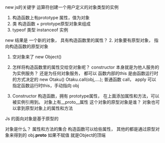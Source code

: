 new  js的关键字
运算符创建一个用户定义的对象类型的实例
1. 构造函数上有prototype 属性，值为对象
2. 类 构造函数 + prototype原型对象来组成
3. typeof 类型 instanceof 实例 

new 结果是 一个新的对象，  具有构造函数里的属性？
2. 对象要有原型对象，  指向构造函数的原型对象


1. 空对象来了  new Object()
2. 怎样将构造函数里的属性交给空对象呢？
   constructor 本身就是为他人服务的
   为实例服务？ 还是为任何对象服务，  都可以
   函数内部的this 是由函数运行时的方式决定的
   new Otaku()
   Otaku.call(obj,....);  普通函数
   call，  apply  可以指定函数运行时this，手动指向 obj

3. Constructor 构造函数，拥有 prototype属性，
在上面添加属性和方法，可以被实例引用到。
对象上有__proto__属性 这个对象的原型对象是谁？
对象也可以拿到原型对象上的属性和方法

Js 的面向对象是基于原型的

对象是什么？  属性和方法的集合
构造函数可以给些属性，
其他的都是通过原型对象来得到的
obj.__proto__  如果不赋值 就是Object的顶端